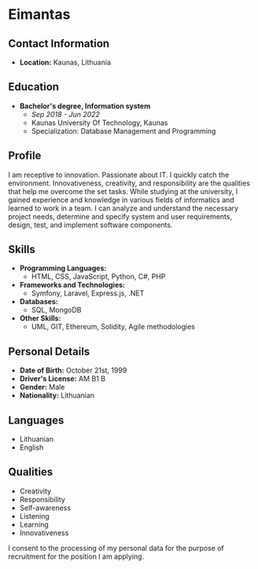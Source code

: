 # Eimantas

## Contact Information
- **Location:** Kaunas, Lithuania

## Education
- **Bachelor's degree, Information system**
  - *Sep 2018 - Jun 2022*
  - Kaunas University Of Technology, Kaunas
  - Specialization: Database Management and Programming

## Profile
I am receptive to innovation. Passionate about IT. I quickly catch the environment. Innovativeness, creativity, and responsibility are the qualities that help me overcome the set tasks. While studying at the university, I gained experience and knowledge in various fields of informatics and learned to work in a team. I can analyze and understand the necessary project needs, determine and specify system and user requirements, design, test, and implement software components.

## Skills
- **Programming Languages:**
  - HTML, CSS, JavaScript, Python, C#, PHP
- **Frameworks and Technologies:**
  - Symfony, Laravel, Express.js, .NET
- **Databases:**
  - SQL, MongoDB
- **Other Skills:**
  - UML, GIT, Ethereum, Solidity, Agile methodologies

## Personal Details
- **Date of Birth:** October 21st, 1999
- **Driver's License:** AM B1 B
- **Gender:** Male
- **Nationality:** Lithuanian

## Languages
- Lithuanian
- English

## Qualities
- Creativity
- Responsibility
- Self-awareness
- Listening
- Learning
- Innovativeness

I consent to the processing of my personal data for the purpose of recruitment for the position I am applying.
